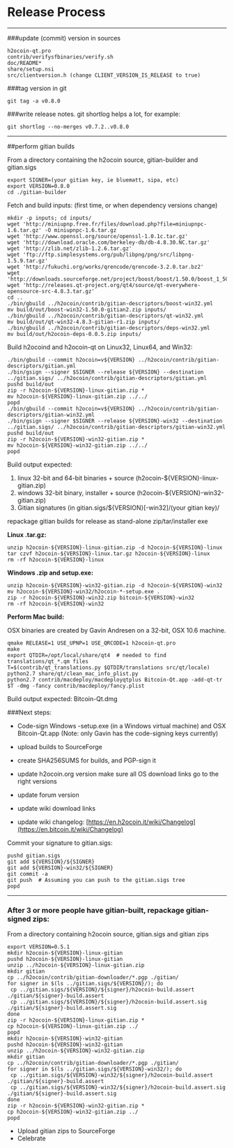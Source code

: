 Release Process
====================

* * *

###update (commit) version in sources


	h2ocoin-qt.pro
	contrib/verifysfbinaries/verify.sh
	doc/README*
	share/setup.nsi
	src/clientversion.h (change CLIENT_VERSION_IS_RELEASE to true)

###tag version in git

	git tag -a v0.8.0

###write release notes. git shortlog helps a lot, for example:

	git shortlog --no-merges v0.7.2..v0.8.0

* * *

##perform gitian builds

 From a directory containing the h2ocoin source, gitian-builder and gitian.sigs
  
	export SIGNER=(your gitian key, ie bluematt, sipa, etc)
	export VERSION=0.8.0
	cd ./gitian-builder

 Fetch and build inputs: (first time, or when dependency versions change)

	mkdir -p inputs; cd inputs/
	wget 'http://miniupnp.free.fr/files/download.php?file=miniupnpc-1.6.tar.gz' -O miniupnpc-1.6.tar.gz
	wget 'http://www.openssl.org/source/openssl-1.0.1c.tar.gz'
	wget 'http://download.oracle.com/berkeley-db/db-4.8.30.NC.tar.gz'
	wget 'http://zlib.net/zlib-1.2.6.tar.gz'
	wget 'ftp://ftp.simplesystems.org/pub/libpng/png/src/libpng-1.5.9.tar.gz'
	wget 'http://fukuchi.org/works/qrencode/qrencode-3.2.0.tar.bz2'
	wget 'http://downloads.sourceforge.net/project/boost/boost/1.50.0/boost_1_50_0.tar.bz2'
	wget 'http://releases.qt-project.org/qt4/source/qt-everywhere-opensource-src-4.8.3.tar.gz'
	cd ..
	./bin/gbuild ../h2ocoin/contrib/gitian-descriptors/boost-win32.yml
	mv build/out/boost-win32-1.50.0-gitian2.zip inputs/
	./bin/gbuild ../h2ocoin/contrib/gitian-descriptors/qt-win32.yml
	mv build/out/qt-win32-4.8.3-gitian-r1.zip inputs/
	./bin/gbuild ../h2ocoin/contrib/gitian-descriptors/deps-win32.yml
	mv build/out/h2ocoin-deps-0.0.5.zip inputs/

 Build h2ocoind and h2ocoin-qt on Linux32, Linux64, and Win32:
  
	./bin/gbuild --commit h2ocoin=v${VERSION} ../h2ocoin/contrib/gitian-descriptors/gitian.yml
	./bin/gsign --signer $SIGNER --release ${VERSION} --destination ../gitian.sigs/ ../h2ocoin/contrib/gitian-descriptors/gitian.yml
	pushd build/out
	zip -r h2ocoin-${VERSION}-linux-gitian.zip *
	mv h2ocoin-${VERSION}-linux-gitian.zip ../../
	popd
	./bin/gbuild --commit h2ocoin=v${VERSION} ../h2ocoin/contrib/gitian-descriptors/gitian-win32.yml
	./bin/gsign --signer $SIGNER --release ${VERSION}-win32 --destination ../gitian.sigs/ ../h2ocoin/contrib/gitian-descriptors/gitian-win32.yml
	pushd build/out
	zip -r h2ocoin-${VERSION}-win32-gitian.zip *
	mv h2ocoin-${VERSION}-win32-gitian.zip ../../
	popd

  Build output expected:

  1. linux 32-bit and 64-bit binaries + source (h2ocoin-${VERSION}-linux-gitian.zip)
  2. windows 32-bit binary, installer + source (h2ocoin-${VERSION}-win32-gitian.zip)
  3. Gitian signatures (in gitian.sigs/${VERSION}[-win32]/(your gitian key)/

repackage gitian builds for release as stand-alone zip/tar/installer exe

**Linux .tar.gz:**

	unzip h2ocoin-${VERSION}-linux-gitian.zip -d h2ocoin-${VERSION}-linux
	tar czvf h2ocoin-${VERSION}-linux.tar.gz h2ocoin-${VERSION}-linux
	rm -rf h2ocoin-${VERSION}-linux

**Windows .zip and setup.exe:**

	unzip h2ocoin-${VERSION}-win32-gitian.zip -d h2ocoin-${VERSION}-win32
	mv h2ocoin-${VERSION}-win32/h2ocoin-*-setup.exe .
	zip -r h2ocoin-${VERSION}-win32.zip bitcoin-${VERSION}-win32
	rm -rf h2ocoin-${VERSION}-win32

**Perform Mac build:**

  OSX binaries are created by Gavin Andresen on a 32-bit, OSX 10.6 machine.

	qmake RELEASE=1 USE_UPNP=1 USE_QRCODE=1 h2ocoin-qt.pro
	make
	export QTDIR=/opt/local/share/qt4  # needed to find translations/qt_*.qm files
	T=$(contrib/qt_translations.py $QTDIR/translations src/qt/locale)
	python2.7 share/qt/clean_mac_info_plist.py
	python2.7 contrib/macdeploy/macdeployqtplus Bitcoin-Qt.app -add-qt-tr $T -dmg -fancy contrib/macdeploy/fancy.plist

 Build output expected: Bitcoin-Qt.dmg

###Next steps:

* Code-sign Windows -setup.exe (in a Windows virtual machine) and
  OSX Bitcoin-Qt.app (Note: only Gavin has the code-signing keys currently)

* upload builds to SourceForge

* create SHA256SUMS for builds, and PGP-sign it

* update h2ocoin.org version
  make sure all OS download links go to the right versions

* update forum version

* update wiki download links

* update wiki changelog: [https://en.h2ocoin.it/wiki/Changelog](https://en.bitcoin.it/wiki/Changelog)

Commit your signature to gitian.sigs:

	pushd gitian.sigs
	git add ${VERSION}/${SIGNER}
	git add ${VERSION}-win32/${SIGNER}
	git commit -a
	git push  # Assuming you can push to the gitian.sigs tree
	popd

-------------------------------------------------------------------------

### After 3 or more people have gitian-built, repackage gitian-signed zips:

From a directory containing h2ocoin source, gitian.sigs and gitian zips

	export VERSION=0.5.1
	mkdir h2ocoin-${VERSION}-linux-gitian
	pushd h2ocoin-${VERSION}-linux-gitian
	unzip ../h2ocoin-${VERSION}-linux-gitian.zip
	mkdir gitian
	cp ../h2ocoin/contrib/gitian-downloader/*.pgp ./gitian/
	for signer in $(ls ../gitian.sigs/${VERSION}/); do
	 cp ../gitian.sigs/${VERSION}/${signer}/h2ocoin-build.assert ./gitian/${signer}-build.assert
	 cp ../gitian.sigs/${VERSION}/${signer}/h2ocoin-build.assert.sig ./gitian/${signer}-build.assert.sig
	done
	zip -r h2ocoin-${VERSION}-linux-gitian.zip *
	cp h2ocoin-${VERSION}-linux-gitian.zip ../
	popd
	mkdir h2ocoin-${VERSION}-win32-gitian
	pushd h2ocoin-${VERSION}-win32-gitian
	unzip ../h2ocoin-${VERSION}-win32-gitian.zip
	mkdir gitian
	cp ../h2ocoin/contrib/gitian-downloader/*.pgp ./gitian/
	for signer in $(ls ../gitian.sigs/${VERSION}-win32/); do
	 cp ../gitian.sigs/${VERSION}-win32/${signer}/h2ocoin-build.assert ./gitian/${signer}-build.assert
	 cp ../gitian.sigs/${VERSION}-win32/${signer}/h2ocoin-build.assert.sig ./gitian/${signer}-build.assert.sig
	done
	zip -r h2ocoin-${VERSION}-win32-gitian.zip *
	cp h2ocoin-${VERSION}-win32-gitian.zip ../
	popd

- Upload gitian zips to SourceForge
- Celebrate 
